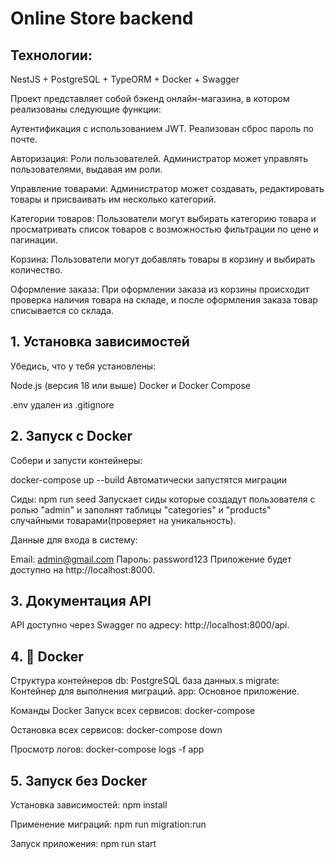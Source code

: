 # Online Store backend

## Технологии:
NestJS + PostgreSQL + TypeORM + Docker + Swagger

Проект представляет собой бэкенд онлайн-магазина, в котором реализованы следующие функции:

Аутентификация с использованием JWT. Реализован сброс пароль по почте.

Авторизация: Роли пользователей. Администратор может управлять пользователями, выдавая им роли.

Управление товарами: Администратор может создавать, редактировать товары и присваивать им несколько категорий.

Категории товаров: Пользователи могут выбирать категорию товара и просматривать список товаров с возможностью
фильтрации по цене и пагинации.

Корзина: Пользователи могут добавлять товары в корзину и выбирать количество.

Оформление заказа: При оформлении заказа из корзины происходит проверка наличия товара на складе,
и после оформления заказа товар списывается со склада.


## 1. Установка зависимостей
Убедись, что у тебя установлены:

Node.js (версия 18 или выше)
Docker и Docker Compose

.env удален из .gitignore

## 2. Запуск с Docker
Собери и запусти контейнеры:

docker-compose up --build
Автоматически запустятся миграции

Сиды:
npm run seed
Запускает сиды которые создадут пользователя с ролью "admin" и заполнят
таблицы "categories" и "products" случайными товарами(проверяет на уникальность).


Данные для входа в систему:

Email: admin@gmail.com
Пароль: password123
Приложение будет доступно на http://localhost:8000.

## 3. Документация API
API доступно через Swagger по адресу: http://localhost:8000/api.

## 4. 🐳 Docker
Структура контейнеров
db: PostgreSQL база данных.s
migrate: Контейнер для выполнения миграций.
app: Основное приложение.

Команды Docker
Запуск всех сервисов:
docker-compose

Остановка всех сервисов:
docker-compose down

Просмотр логов:
docker-compose logs -f app

## 5. Запуск без Docker
Установка зависимостей:
npm install

Применение миграций:
npm run migration:run

Запуск приложения:
npm run start
